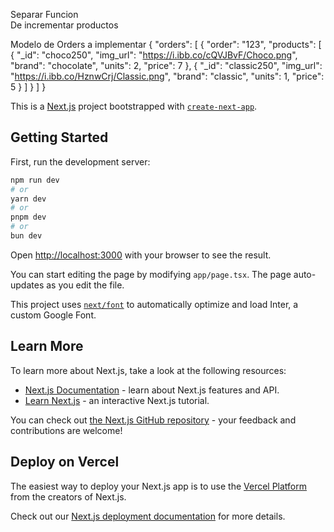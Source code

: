 Separar Funcion  
De incrementar productos


Modelo de Orders a implementar
{
  "orders": [
    {
      "order": "123",
      "products": [
        {
          "_id": "choco250",
          "img_url": "https://i.ibb.co/cQVJBvF/Choco.png",
          "brand": "chocolate",
          "units": 2,
          "price": 7
        },
        {
          "_id": "classic250",
          "img_url": "https://i.ibb.co/HznwCrj/Classic.png",
          "brand": "classic",
          "units": 1,
          "price": 5
        }
      ]
    }
  ]
}

This is a [Next.js](https://nextjs.org/) project bootstrapped with [`create-next-app`](https://github.com/vercel/next.js/tree/canary/packages/create-next-app).

## Getting Started

First, run the development server:

```bash
npm run dev
# or
yarn dev
# or
pnpm dev
# or
bun dev
```

Open [http://localhost:3000](http://localhost:3000) with your browser to see the result.

You can start editing the page by modifying `app/page.tsx`. The page auto-updates as you edit the file.

This project uses [`next/font`](https://nextjs.org/docs/basic-features/font-optimization) to automatically optimize and load Inter, a custom Google Font.

## Learn More

To learn more about Next.js, take a look at the following resources:

- [Next.js Documentation](https://nextjs.org/docs) - learn about Next.js features and API.
- [Learn Next.js](https://nextjs.org/learn) - an interactive Next.js tutorial.

You can check out [the Next.js GitHub repository](https://github.com/vercel/next.js/) - your feedback and contributions are welcome!

## Deploy on Vercel

The easiest way to deploy your Next.js app is to use the [Vercel Platform](https://vercel.com/new?utm_medium=default-template&filter=next.js&utm_source=create-next-app&utm_campaign=create-next-app-readme) from the creators of Next.js.

Check out our [Next.js deployment documentation](https://nextjs.org/docs/deployment) for more details.
